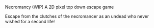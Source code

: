 Necromancy (WIP)
A 2D pixel top down escape game

Escape from the clutches of the necromancer as an undead who never wished for a second life!
